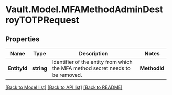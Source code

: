 # Vault.Model.MFAMethodAdminDestroyTOTPRequest

## Properties

Name | Type | Description | Notes
------------ | ------------- | ------------- | -------------
**EntityId** | **string** | Identifier of the entity from which the MFA method secret needs to be removed. | **MethodId** | **string** | The unique identifier for this MFA method. | 

[[Back to Model list]](../README.md#documentation-for-models) [[Back to API list]](../README.md#documentation-for-api-endpoints) [[Back to README]](../README.md)

